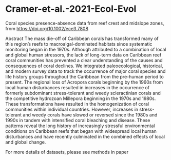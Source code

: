 # Cramer-et-al.-2021-Ecol-Evol
Coral species presence-absence data from reef crest and midslope zones, from https://doi.org/10.1002/ece3.7808

Abstract
The mass die-off of Caribbean corals has transformed many of this region’s reefs to macroalgal-dominated habitats since systematic monitoring began in the 1970s. Although attributed to a combination of local and global human stressors, the lack of long-term data on Caribbean reef coral communities has prevented a clear understanding of the causes and consequences of coral declines. We integrated paleoecological, historical, and modern survey data to track the occurrence of major coral species and life history groups throughout the Caribbean from the pre-human period to present. The regional loss of Acropora corals beginning by the 1960s from local human disturbances resulted in increases in the occurrence of formerly subdominant stress-tolerant and weedy scleractinian corals and the competitive hydrozoan Millepora beginning in the 1970s and 1980s. These transformations have resulted in the homogenization of coral communities within individual countries. However, increases in stress-tolerant and weedy corals have slowed or reversed since the 1980s and 1990s in tandem with intensified coral bleaching and disease. These patterns reveal the long history of increasingly stressful environmental conditions on Caribbean reefs that began with widespread local human disturbances and have recently culminated in the combined effects of local and global change.

For more details of datasets, please see methods in paper
